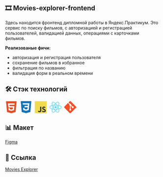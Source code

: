 ## 🎞️ Movies-explorer-frontend


Здесь находится фронтенд дипломной работы в Яндекс.Практикум.
Это сервис по поиску фильмов, с авторизацией и регистрацией пользователей, валидацией данных, операциями с карточками фильмов.

**Реализованые фичи:**

- авторизация и регистрация пользователя
- сохранение фильмов в избранное
- фильтрация по названию
- валидация форм в реальном времени


## 🛠️ Стэк технологий
<div>
  <img src="https://github.com/devicons/devicon/blob/master/icons/html5/html5-plain.svg" title="HTML5" alt="HTML" width="40" height="40"/>&nbsp;
  <img src="https://github.com/devicons/devicon/blob/master/icons/css3/css3-plain.svg"  title="CSS3" alt="CSS" width="40" height="40"/>&nbsp;
  <img src="https://github.com/devicons/devicon/blob/master/icons/javascript/javascript-original.svg" title="JavaScript" alt="JavaScript" width="40" height="40"/>&nbsp;
  <img src="https://github.com/devicons/devicon/blob/master/icons/react/react-original.svg" title="React" alt="React " width="40" height="40"/>&nbsp;
  <img src="https://github.com/devicons/devicon/blob/master/icons/git/git-plain.svg" title="Git" **alt="Git" width="40" height="40"/>
</div>


## :bar_chart: Макет 
[Figma](https://www.figma.com/file/6FMWkB94wE7KTkcCgUXtnC/%D0%94%D0%B8%D0%BF%D0%BB%D0%BE%D0%BC%D0%BD%D1%8B%D0%B9-%D0%BF%D1%80%D0%BE%D0%B5%D0%BA%D1%82?node-id=41056%3A9786&mode=dev)

## 🔗 Ссылка
[Movies Explorer](https://movies-explorer.app.nomoredomainsicu.ru/)

 
